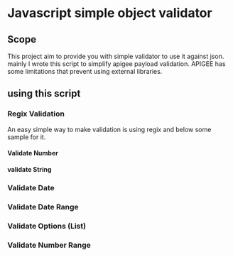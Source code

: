 # Javascript simple object validator

## Scope

This project aim to provide you with simple validator to use it against json. mainly I wrote this script to simplify apigee payload validation. APIGEE has some limitations that prevent using external libraries.

## using this script

### Regix Validation

An easy simple way to make validation is using regix and below some sample for it.

#### Validate Number

#### validate String

### Validate Date

### Validate Date Range

### Validate Options (List)

### Validate Number Range
